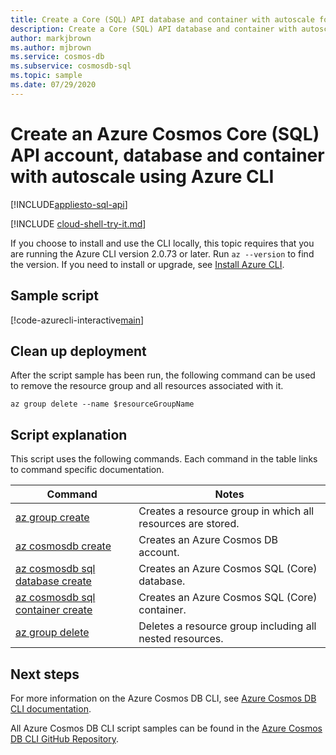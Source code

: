 ```yaml
---
title: Create a Core (SQL) API database and container with autoscale for Azure Cosmos DB
description: Create a Core (SQL) API database and container with autoscale for Azure Cosmos DB
author: markjbrown
ms.author: mjbrown
ms.service: cosmos-db
ms.subservice: cosmosdb-sql
ms.topic: sample
ms.date: 07/29/2020
---
```


# Create an Azure Cosmos Core (SQL) API account, database and container with autoscale using Azure CLI
[!INCLUDE[appliesto-sql-api](../../../includes/appliesto-sql-api.md)]

[!INCLUDE [cloud-shell-try-it.md](../../../../../includes/cloud-shell-try-it.md)]

If you choose to install and use the CLI locally, this topic requires that you are running the Azure CLI version 2.0.73 or later. Run `az --version` to find the version. If you need to install or upgrade, see [Install Azure CLI](/cli/azure/install-azure-cli).

## Sample script

[!code-azurecli-interactive[main](../../../../../cli_scripts/cosmosdb/sql/autoscale.sh "Create an Azure Cosmos DB Core (SQL) API account, database, and container with autoscale.")]

## Clean up deployment

After the script sample has been run, the following command can be used to remove the resource group and all resources associated with it.

```azurecli-interactive
az group delete --name $resourceGroupName
```

## Script explanation

This script uses the following commands. Each command in the table links to command specific documentation.

| Command | Notes |
|---|---|
| [az group create](/cli/azure/group#az-group-create) | Creates a resource group in which all resources are stored. |
| [az cosmosdb create](/cli/azure/cosmosdb#az-cosmosdb-create) | Creates an Azure Cosmos DB account. |
| [az cosmosdb sql database create](/cli/azure/cosmosdb/sql/database#az-cosmosdb-sql-database-create) | Creates an Azure Cosmos SQL (Core) database. |
| [az cosmosdb sql container create](/cli/azure/cosmosdb/sql/container#az-cosmosdb-sql-container-create) | Creates an Azure Cosmos SQL (Core) container. |
| [az group delete](/cli/azure/resource#az-resource-delete) | Deletes a resource group including all nested resources. |

## Next steps

For more information on the Azure Cosmos DB CLI, see [Azure Cosmos DB CLI documentation](/cli/azure/cosmosdb).

All Azure Cosmos DB CLI script samples can be found in the [Azure Cosmos DB CLI GitHub Repository](https://github.com/Azure-Samples/azure-cli-samples/tree/master/cosmosdb).
